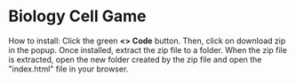 # Biology Cell Game
How to install: Click the green **<> Code** button. Then, click on download zip in the popup. Once installed, extract the zip file to a folder. When the zip file is extracted, open the new folder created by the zip file and open the "index.html" file in your browser.
